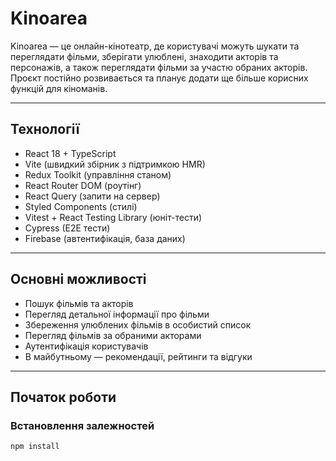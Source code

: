 # Kinoarea

Kinoarea — це онлайн-кінотеатр, де користувачі можуть шукати та переглядати фільми, зберігати улюблені, знаходити акторів та персонажів, а також переглядати фільми за участю обраних акторів. Проєкт постійно розвивається та планує додати ще більше корисних функцій для кіноманів.

---

## Технології

- React 18 + TypeScript  
- Vite (швидкий збірник з підтримкою HMR)  
- Redux Toolkit (управління станом)  
- React Router DOM (роутінг)  
- React Query (запити на сервер)  
- Styled Components (стилі)  
- Vitest + React Testing Library (юнiт-тести)  
- Cypress (E2E тести)  
- Firebase (автентифікація, база даних)  

---

## Основні можливості

- Пошук фільмів та акторів  
- Перегляд детальної інформації про фільми  
- Збереження улюблених фільмів в особистий список  
- Перегляд фільмів за обраними акторами  
- Аутентифікація користувачів  
- В майбутньому — рекомендації, рейтинги та відгуки  

---

## Початок роботи

### Встановлення залежностей

```bash
npm install
